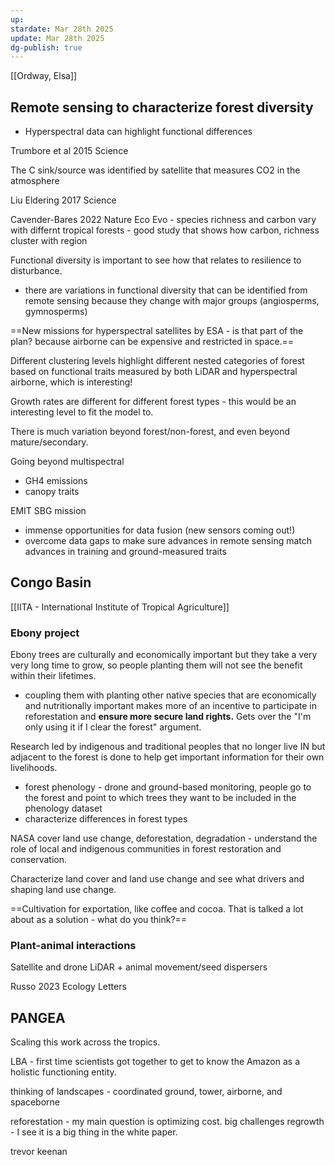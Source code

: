 ```yaml
---
up: 
stardate: Mar 28th 2025
update: Mar 28th 2025
dg-publish: true
---
```

[[Ordway, Elsa]]


## Remote sensing to characterize forest diversity

- Hyperspectral data can highlight functional differences


Trumbore et al 2015 Science

The C sink/source was identified by satellite that measures CO2 in the atmosphere

Liu Eldering 2017 Science


Cavender-Bares 2022 Nature Eco Evo - species richness and carbon vary with differnt tropical forests - good study that shows how carbon, richness cluster with region


Functional diversity is important to see how that relates to resilience to disturbance.
- there are variations in functional diversity that can be identified from remote sensing because they change with major groups (angiosperms, gymnosperms)

==New missions for hyperspectral satellites by ESA - is that part of the plan? because airborne can be expensive and restricted in space.==

Different clustering levels highlight different nested categories of forest based on functional traits measured by both LiDAR and hyperspectral airborne, which is interesting!


Growth rates are different for different forest types - this would be an interesting level to fit the model to.

There is much variation beyond forest/non-forest, and even beyond mature/secondary.

Going beyond multispectral
- GH4 emissions
- canopy traits

EMIT
SBG mission

- immense opportunities for data fusion (new sensors coming out!)
- overcome data gaps to make sure advances in remote sensing match advances in training and ground-measured traits



## Congo Basin

[[IITA  - International Institute of Tropical Agriculture]]

### Ebony project
Ebony trees are culturally and economically important but they take a very very long time to grow, so people planting them will not see the benefit within their lifetimes.
- coupling them with planting other native species that are economically and nutritionally important makes more of an incentive to participate in reforestation and **ensure more secure land rights.** Gets over the "I'm only using it if I clear the forest" argument.

Research led by indigenous and traditional peoples that no longer live IN but adjacent to the forest is done to help get important information for their own livelihoods.
- forest phenology - drone and ground-based monitoring, people go to the forest and point to which trees they want to be included in the phenology dataset
- characterize differences in forest types


NASA cover land use change, deforestation, degradation - understand the role of local and indigenous communities in forest restoration and conservation.

Characterize land cover and land use change and see what drivers and shaping land use change.


==Cultivation for exportation, like coffee and cocoa. That is talked a lot about as a solution - what do you think?==

### Plant-animal interactions
Satellite and drone LiDAR + animal movement/seed dispersers

Russo 2023 Ecology Letters

## PANGEA

Scaling this work across the tropics.

LBA - first time scientists got together to get to know the Amazon as a holistic functioning entity.

thinking of landscapes - coordinated ground, tower, airborne, and spaceborne


reforestation - my main question is optimizing cost. big challenges
regrowth - I see it is a big thing in the white paper.



trevor keenan